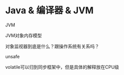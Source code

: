 # Java & 编译器 & JVM

JVM

JVM对象内存模型

对象监视器到底是什么？跟操作系统有关系吗？

unsafe

volatile可以归到同步框架中，但是具体的解释放在CPU级

